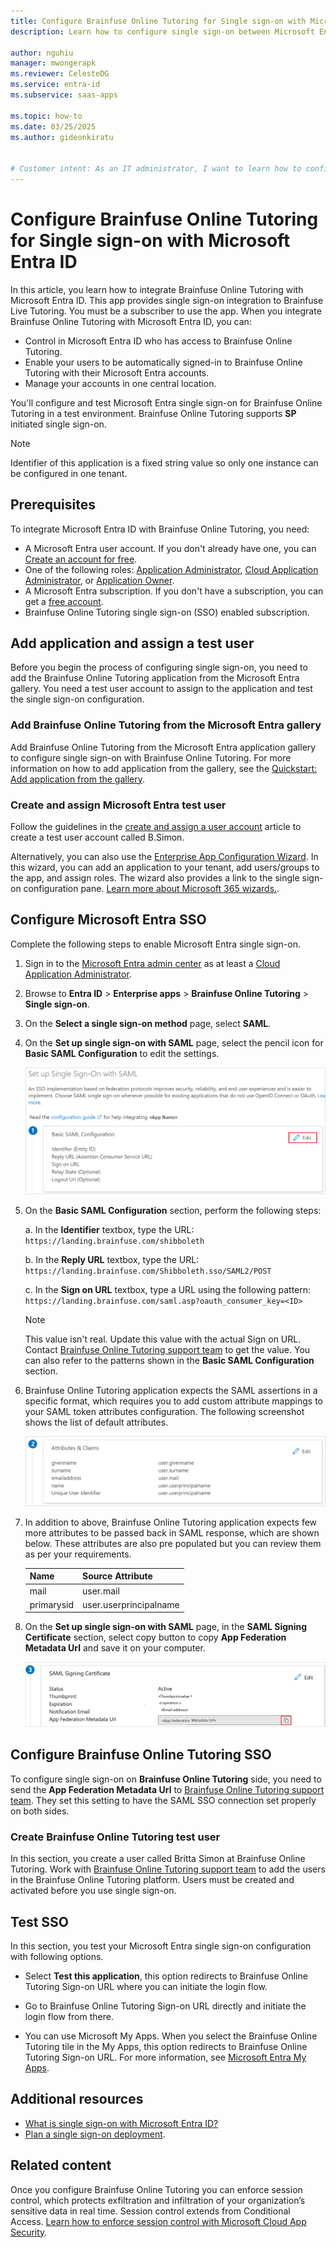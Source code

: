 ```yaml
---
title: Configure Brainfuse Online Tutoring for Single sign-on with Microsoft Entra ID
description: Learn how to configure single sign-on between Microsoft Entra ID and Brainfuse Online Tutoring.

author: nguhiu
manager: mwongerapk
ms.reviewer: CelesteDG
ms.service: entra-id
ms.subservice: saas-apps

ms.topic: how-to
ms.date: 03/25/2025
ms.author: gideonkiratu


# Customer intent: As an IT administrator, I want to learn how to configure single sign-on between Microsoft Entra ID and Brainfuse Online Tutoring so that I can control who has access to Brainfuse Online Tutoring, enable automatic sign-in with Microsoft Entra accounts, and manage my accounts in one central location.
---
```


# Configure Brainfuse Online Tutoring for Single sign-on with Microsoft Entra ID

In this article, you learn how to integrate Brainfuse Online Tutoring with Microsoft Entra ID. This app provides single sign-on integration to Brainfuse Live Tutoring. You must be a subscriber to use the app. When you integrate Brainfuse Online Tutoring with Microsoft Entra ID, you can:

* Control in Microsoft Entra ID who has access to Brainfuse Online Tutoring.
* Enable your users to be automatically signed-in to Brainfuse Online Tutoring with their Microsoft Entra accounts.
* Manage your accounts in one central location.

You'll configure and test Microsoft Entra single sign-on for Brainfuse Online Tutoring in a test environment. Brainfuse Online Tutoring supports **SP** initiated single sign-on.

> [!NOTE]
> Identifier of this application is a fixed string value so only one instance can be configured in one tenant.

## Prerequisites

To integrate Microsoft Entra ID with Brainfuse Online Tutoring, you need:

* A Microsoft Entra user account. If you don't already have one, you can [Create an account for free](https://azure.microsoft.com/free/?WT.mc_id=A261C142F).
* One of the following roles: [Application Administrator](/entra/identity/role-based-access-control/permissions-reference#application-administrator), [Cloud Application Administrator](/entra/identity/role-based-access-control/permissions-reference#cloud-application-administrator), or [Application Owner](/entra/fundamentals/users-default-permissions#owned-enterprise-applications).
* A Microsoft Entra subscription. If you don't have a subscription, you can get a [free account](https://azure.microsoft.com/free/).
* Brainfuse Online Tutoring single sign-on (SSO) enabled subscription.

## Add application and assign a test user

Before you begin the process of configuring single sign-on, you need to add the Brainfuse Online Tutoring application from the Microsoft Entra gallery. You need a test user account to assign to the application and test the single sign-on configuration.

<a name='add-brainfuse-online-tutoring-from-the-azure-ad-gallery'></a>

### Add Brainfuse Online Tutoring from the Microsoft Entra gallery

Add Brainfuse Online Tutoring from the Microsoft Entra application gallery to configure single sign-on with Brainfuse Online Tutoring. For more information on how to add application from the gallery, see the [Quickstart: Add application from the gallery](~/identity/enterprise-apps/add-application-portal.md).

<a name='create-and-assign-azure-ad-test-user'></a>

### Create and assign Microsoft Entra test user

Follow the guidelines in the [create and assign a user account](~/identity/enterprise-apps/add-application-portal-assign-users.md) article to create a test user account called B.Simon.

Alternatively, you can also use the [Enterprise App Configuration Wizard](https://portal.office.com/AdminPortal/home?Q=Docs#/azureadappintegration). In this wizard, you can add an application to your tenant, add users/groups to the app, and assign roles. The wizard also provides a link to the single sign-on configuration pane. [Learn more about Microsoft 365 wizards.](/microsoft-365/admin/misc/azure-ad-setup-guides). 

<a name='configure-azure-ad-sso'></a>

## Configure Microsoft Entra SSO

Complete the following steps to enable Microsoft Entra single sign-on.

1. Sign in to the [Microsoft Entra admin center](https://entra.microsoft.com) as at least a [Cloud Application Administrator](~/identity/role-based-access-control/permissions-reference.md#cloud-application-administrator).
1. Browse to **Entra ID** > **Enterprise apps** > **Brainfuse Online Tutoring** > **Single sign-on**.
1. On the **Select a single sign-on method** page, select **SAML**.
1. On the **Set up single sign-on with SAML** page, select the pencil icon for **Basic SAML Configuration** to edit the settings.

   ![Screenshot shows how to edit Basic SAML Configuration.](common/edit-urls.png "Basic Configuration")

1. On the **Basic SAML Configuration** section, perform the following steps:

    a. In the **Identifier** textbox, type the URL:
    `https://landing.brainfuse.com/shibboleth`

    b. In the **Reply URL** textbox, type the URL:
    `https://landing.brainfuse.com/Shibboleth.sso/SAML2/POST`

    c. In the **Sign on URL** textbox, type a URL using the following pattern:
    `https://landing.brainfuse.com/saml.asp?oauth_consumer_key=<ID>`
    
    > [!NOTE]
    > This value isn't real. Update this value with the actual Sign on URL. Contact [Brainfuse Online Tutoring support team](mailto:support@brainfuse.com) to get the value. You can also refer to the patterns shown in the **Basic SAML Configuration** section.

1. Brainfuse Online Tutoring application expects the SAML assertions in a specific format, which requires you to add custom attribute mappings to your SAML token attributes configuration. The following screenshot shows the list of default attributes.

    ![Screenshot shows the image of attributes configuration.](common/default-attributes.png "Attributes")

1. In addition to above, Brainfuse Online Tutoring application expects few more attributes to be passed back in SAML response, which are shown below. These attributes are also pre populated but you can review them as per your requirements.

    | Name | Source Attribute|
    | ------------ | --------- |
    | mail | user.mail |
    | primarysid | user.userprincipalname |

1. On the **Set up single sign-on with SAML** page, in the **SAML Signing Certificate** section, select copy button to copy **App Federation Metadata Url** and save it on your computer.

	![Screenshot shows the Certificate download link.](common/copy-metadataurl.png "Certificate")

## Configure Brainfuse Online Tutoring SSO

To configure single sign-on on **Brainfuse Online Tutoring** side, you need to send the **App Federation Metadata Url** to [Brainfuse Online Tutoring support team](mailto:support@brainfuse.com). They set this setting to have the SAML SSO connection set properly on both sides.

### Create Brainfuse Online Tutoring test user

In this section, you create a user called Britta Simon at Brainfuse Online Tutoring. Work with [Brainfuse Online Tutoring support team](mailto:support@brainfuse.com) to add the users in the Brainfuse Online Tutoring platform. Users must be created and activated before you use single sign-on.

## Test SSO 

In this section, you test your Microsoft Entra single sign-on configuration with following options. 

* Select **Test this application**, this option redirects to Brainfuse Online Tutoring Sign-on URL where you can initiate the login flow. 

* Go to Brainfuse Online Tutoring Sign-on URL directly and initiate the login flow from there.

* You can use Microsoft My Apps. When you select the Brainfuse Online Tutoring tile in the My Apps, this option redirects to Brainfuse Online Tutoring Sign-on URL. For more information, see [Microsoft Entra My Apps](/azure/active-directory/manage-apps/end-user-experiences#azure-ad-my-apps).

## Additional resources

* [What is single sign-on with Microsoft Entra ID?](~/identity/enterprise-apps/what-is-single-sign-on.md)
* [Plan a single sign-on deployment](~/identity/enterprise-apps/plan-sso-deployment.md).

## Related content

Once you configure Brainfuse Online Tutoring you can enforce session control, which protects exfiltration and infiltration of your organization’s sensitive data in real time. Session control extends from Conditional Access. [Learn how to enforce session control with Microsoft Cloud App Security](/cloud-app-security/proxy-deployment-aad).
